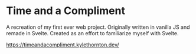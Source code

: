 # Time and a Compliment

A recreation of my first ever web project. Originally written in vanilla JS and remade in Svelte. Created as an effort to familiarize myself with Svelte.

https://timeandacompliment.kylethornton.dev/